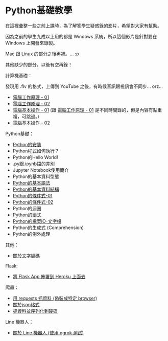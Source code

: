 # Python基礎教學

在這裡彙整一些之前上課時，為了解答學生疑惑錄的影片，希望對大家有幫助。

因為之前的學生九成以上用的都是 Windows 系統，所以這個影片是針對要在 Windows 上開發來錄製。

Mac 跟 Linux 的部分之後再補。... :p

其他缺少的部分，以後有空再錄！

計算機基礎：

發現用 \.flv 的格式，上傳到 YouTube 之後，有時候音訊跟視訊會不同步... orz...

* [電腦工作原理 - 01](https://youtu.be/26EaLKPiskc)
* [電腦工作原理 - 02](https://youtu.be/hwZt5688CIs)
* [電腦基本操作 - 01](https://goo.gl/AVFtnz) (跟 [電腦工作原理 - 01](https://youtu.be/26EaLKPiskc) 是不同時間錄的，但是內容有點重複，可跳過。)
* [電腦基本操作 - 02](https://goo.gl/JAjGA2)

Python基礎：

* [Python的安裝](https://goo.gl/zczm4x)
* Python程式如何執行？
* Python的Hello World!
* \.py跟\.ipynb擋的差別
* Jupyter Notebook使用簡介
* Python的基本資料型態
* [Python的基本語法](https://goo.gl/fNQXep)
* [Python的基本資料結構](https://goo.gl/4VYVA6)
* [Python的條件式-01](https://goo.gl/WrVkmf)
* [Python的條件式-02](https://goo.gl/JM9MoN)
* Python的迴圈
* [Python的函式](https://goo.gl/FW2MmW)
* [Python的檔案IO-文字檔](https://goo.gl/bsxUqd)
* Python的生成式 (Comprehension)
* Python的例外處理

其他：

* [關於文字編碼](https://goo.gl/cKRJ8j)

Flask:

* [將 Flask App 佈署到 Heroku 上面去](https://goo.gl/skVcLN)

爬蟲：

* [用 requests 抓資料 (偽裝成特定 browser)](https://goo.gl/wLdEVj)
* [關於json格式](https://goo.gl/cCaaez)
* [抓資料並序列化到硬碟](https://goo.gl/ecTUnY)

Line 機器人：

* [關於 Line 機器人 (使用 ngrok 測試)](https://goo.gl/n4ETTw)


